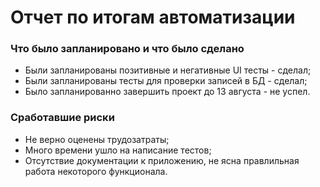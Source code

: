# Отчет по итогам автоматизации

### Что было запланировано и что было сделано

- Были запланированы позитивные и негативные UI тесты - сделал;
- Были запланированы тесты для проверки записей в БД - сделал;
- Было запланированно завершить проект до 13 августа - не успел.

### Сработавшие риски
- Не верно оценены трудозатраты;
- Много времени ушло на написание тестов;
- Отсутствие документации к приложению, не ясна правлильная работа некоторого функционала.
